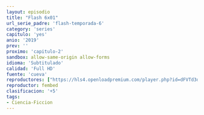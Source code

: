 ```yaml
---
layout: episodio
title: "Flash 6x01"
url_serie_padre: 'flash-temporada-6'
category: 'series'
capitulo: 'yes'
anio: '2019'
prev: ''
proximo: 'capitulo-2'
sandbox: allow-same-origin allow-forms
idioma: 'Subtitulado'
calidad: 'Full HD'
fuente: 'cueva'
reproductores: ["https://hls4.openloadpremium.com/player.php?id=dFVTd3dyMXN5dVJENEh0cUNJN0JuUFdJbVV4T2J6Snd4MlJzWTVVTmpPSFhNWk0wMHJIK0lyYnA3VlRCU0dpejBxNmFGRXJiZlRWKzNRWU9ZdTVXT1E9PQ&sub=https://sub.cuevana2.io/vtt-sub/sub7/The.Flash.2014.S06E01.vtt","https://api.cuevana3.io/olpremium/gd.php?file=ek5lbm9xYWNrS0xNejZabVlkSFIyTkxQb3BPWDB0UFkwY3lvbjJIRjBPQ1QwNStUck1mVG9kVExvM0djeHA3VnFybXRscUdvMWRXNHRZbU1lYXVUeDg2cGpKVmp4cXpBejYxcGxhQ1R0TTJwdFo2QmlMZmJ4WmV0ZTROa3FKSElsODlwbElxODI5ZVh1WXQvWk5IWng1YVVZNEdJcUpIQnJLaG5nSWk4eThEU3ozMkplc21UMTZtWWFJT0x0TmJYdWJpbGlZaTdsZGVYeDRlTWVOclV3YXZHYklLRWlNbmYxOG1ZYjZ6SDFBPT0","https://tutumeme.net/embed/player.php?u=bXQ3ajJOaW1wcFRGcEs2VW5XRGExTlRPMytmUnc3bHVwcWhoenVIUjI5SHF5TlNwc0taaG1jN2gwZHZSNTlIRHVhV2tZWitkNUtDVDNOL1ZvYW1rYjJScQ","https://player.openplay.vip/player.php?id=MTU1&sub=https://sub.cuevana2.io/vtt-sub/sub7/The.Flash.2014.S06E01.vtt","https://api.cuevana3.io/rr/gd.php?h=ek5lbm9xYWNrS0xJMVp5b21KREk0dFBLbjVkaHhkRGdrOG1jbnBpUnhhS1Z6R09kcDV2VXFiZlRvS3VTc3BucXo1QjhmMkRabWFiVG1uMmdhdGpSdDZpU3FadVkyUT09"]
reproductor: fembed
clasificacion: '+5'
tags:
- Ciencia-Ficcion
---
```












